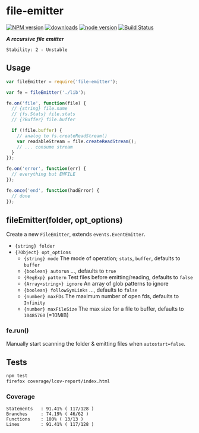 # file-emitter

[![NPM version](https://img.shields.io/npm/v/file-emitter.svg?style=flat-square)](https://www.npmjs.com/package/file-emitter)
[![downloads](https://img.shields.io/npm/dm/file-emitter.svg?style=flat-square)](https://www.npmjs.com/package/file-emitter)
[![node version](https://img.shields.io/badge/node.js-%3E=_0.10-green.svg?style=flat-square)](https://www.npmjs.com/package/file-emitter)
[![Build Status](https://secure.travis-ci.org/skenqbx/file-emitter.png)](http://travis-ci.org/skenqbx/file-emitter)

**_A recursive file emitter_**

```
Stability: 2 - Unstable
```

## Usage

```js
var fileEmitter = require('file-emitter');

var fe = fileEmitter('./lib');

fe.on('file', function(file) {
  // {string} file.name
  // {fs.Stats} file.stats
  // {?Buffer} file.buffer

  if (!file.buffer) {
    // analog to fs.createReadStream()
    var readableStream = file.createReadStream();
    // ... consume stream
  }
});

fe.on('error', function(err) {
  // everything but EMFILE
});

fe.once('end', function(hadError) {
  // done
});
```

## fileEmitter(folder, opt_options)
Create a new `FileEmitter`, extends `events.EventEmitter`.

  - `{string} folder`
  - `{?Object} opt_options`
    - `{string} mode` The mode of operation; `stats`, `buffer`, defaults to `buffer`
    - `{boolean} autorun` ..., defaults to `true`
    - `{RegExp} pattern` Test files before emitting/reading, defaults to `false`
    - `{Array<string>} ignore` An array of glob patterns to ignore
    - `{boolean} followSymLinks` ..., defaults to `false`
    - `{number} maxFDs` The maximum number of open fds, defaults to `Infinity`
    - `{number} maxFileSize` The max size for a file to buffer, defaults to `10485760` (=10MiB)

### fe.run()
Manually start scanning the folder & emitting files when `autostart=false`.


## Tests

```bash
npm test
firefox coverage/lcov-report/index.html
```

### Coverage

```
Statements   : 91.41% ( 117/128 )
Branches     : 74.19% ( 46/62 )
Functions    : 100% ( 13/13 )
Lines        : 91.41% ( 117/128 )
```
